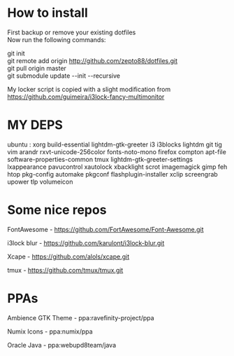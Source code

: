 # How to install
First backup or remove your existing dotfiles<br />
Now run the following commands:<br />

git init<br />
git remote add origin http://github.com/zepto88/dotfiles.git<br />
git pull origin master<br />
git submodule update --init --recursive

My locker script is copied with a slight modification from https://github.com/guimeira/i3lock-fancy-multimonitor<br />

# MY DEPS
ubuntu : xorg build-essential lightdm-gtk-greeter i3 i3blocks lightdm git tig vim arandr rxvt-unicode-256color fonts-noto-mono firefox compton apt-file software-properties-common tmux lightdm-gtk-greeter-settings lxappearance pavucontrol xautolock xbacklight scrot imagemagick gimp feh htop pkg-config automake pkgconf flashplugin-installer xclip screengrab upower tlp volumeicon

# Some nice repos
FontAwesome - https://github.com/FortAwesome/Font-Awesome.git

i3lock blur - https://github.com/karulont/i3lock-blur.git

Xcape - https://github.com/alols/xcape.git

tmux - https://github.com/tmux/tmux.git

# PPAs
Ambience GTK Theme - ppa:ravefinity-project/ppa

Numix Icons - ppa:numix/ppa

Oracle Java - ppa:webupd8team/java
